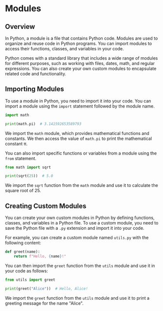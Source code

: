 # Modules

## Overview

In Python, a module is a file that contains Python code. Modules are used to organize and reuse code in Python programs. You can import modules to access their functions, classes, and variables in your code.

Python comes with a standard library that includes a wide range of modules for different purposes, such as working with files, dates, math, and regular expressions. You can also create your own custom modules to encapsulate related code and functionality.

## Importing Modules

To use a module in Python, you need to import it into your code. You can import a module using the `import` statement followed by the module name.

```python
import math

print(math.pi)  # 3.141592653589793
```

We import the `math` module, which provides mathematical functions and constants. We then access the value of `math.pi` to print the mathematical constant π.

You can also import specific functions or variables from a module using the `from` statement.

```python
from math import sqrt

print(sqrt(25))  # 5.0
```

We import the `sqrt` function from the `math` module and use it to calculate the square root of 25.

## Creating Custom Modules

You can create your own custom modules in Python by defining functions, classes, and variables in a Python file. To use a custom module, you need to save the Python file with a `.py` extension and import it into your code.

For example, you can create a custom module named `utils.py` with the following content:

```python
def greet(name):
    return f"Hello, {name}!"
```

You can then import the `greet` function from the `utils` module and use it in your code as follows:

```python
from utils import greet

print(greet("Alice"))  # Hello, Alice!
```

We import the `greet` function from the `utils` module and use it to print a greeting message for the name "Alice".
